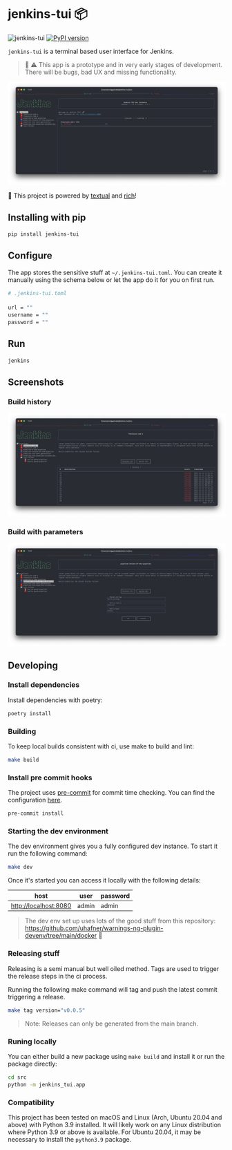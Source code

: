 # jenkins-tui :package:

![jenkins-tui](https://github.com/chelnak/jenkins-tui/actions/workflows/ci.yaml/badge.svg) [![PyPI version](https://badge.fury.io/py/jenkins-tui.svg)](https://badge.fury.io/py/jenkins-tui)

`jenkins-tui` is a terminal based user interface for Jenkins.

> :construction: :warning: This app is a prototype and in very early stages of development. There will be bugs, bad UX and missing functionality.

![home_view](media/home_view.png)

:rocket: This project is powered by [textual](https://github.com/willmcgugan/textual) and [rich](https://github.com/willmcgugan/rich)!

## Installing with pip

```bash
pip install jenkins-tui
```

## Configure

The app stores the sensitive stuff at `~/.jenkins-tui.toml`. You can create it manually using the schema below or let the app do it for you on first run.

```bash
# .jenkins-tui.toml

url = ""
username = ""
password = ""
```

## Run

```bash
jenkins
```

## Screenshots

### Build history

![build_view](media/build_view.png)

### Build with parameters

![build_with_parameters_view](media/build_with_parameters_view.png)

## Developing

### Install dependencies

Install dependencies with poetry:

```bash
poetry install
```

### Building

To keep local builds consistent with ci, use make to build and lint:

```bash
make build
```

### Install pre commit hooks

The project uses [pre-commit](https://pre-commit.com/) for commit time checking. You can find the configuration [here](.pre-commit-config.json).

```bash
pre-commit install
```

### Starting the dev environment

The dev environment gives you a fully configured dev instance. To start it run the following command:

```bash
make dev
```

Once it's started you can access it locally with the following details:

| host | user | password |
|------|------|----------|
| <http://localhost:8080> | admin | admin |

> The dev env set up uses lots of the good stuff from this repository: <https://github.com/uhafner/warnings-ng-plugin-devenv/tree/main/docker> :rocket:

### Releasing stuff

Releasing is a semi manual but well oiled method. Tags are used to trigger the release steps in the ci process.

Running the following make command will tag and push the latest commit triggering a release.

```bash
make tag version="v0.0.5"
```

> Note: Releases can only be generated from the main branch.

### Runing locally

You can either build a new package using `make build` and install it or run the package directly:

```bash
cd src
python -m jenkins_tui.app
```

### Compatibility

This project has been tested on macOS and Linux (Arch, Ubuntu 20.04 and above) with Python 3.9 installed. It will likely work on any Linux distribution where Python 3.9 or above is available.
For Ubuntu 20.04, it may be necessary to install the `python3.9` package.
